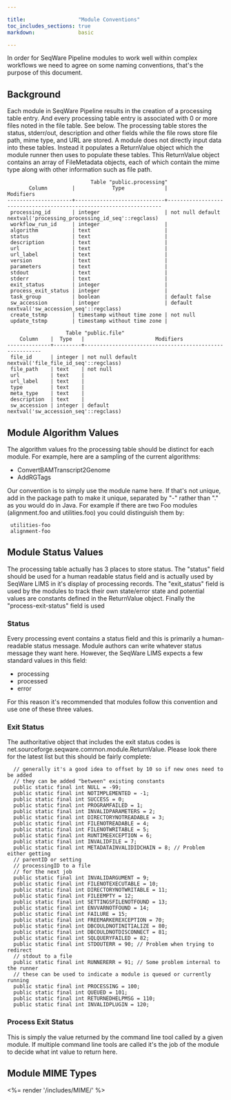 ```yaml
---

title:                 "Module Conventions"
toc_includes_sections: true
markdown:              basic

---
```


In order for SeqWare Pipeline modules to work well within complex workflows we need to agree on some naming conventions, that's the purpose of this document.

## Background

Each module in SeqWare Pipeline results in the creation of a processing table entry.  And every processing table entry is associated with 0 or more files noted in the file table.  See below.  The processing table stores the status, stderr/out, description and other fields while the file rows store file path, mime type, and URL are stored.  A module does not directly input data into these tables. Instead it populates a ReturnValue object which the module runner then uses to populate these tables.  This ReturnValue object contains an array of FileMetadata objects, each of which contain the mime type along with other information such as file path.

						       Table "public.processing"
	       Column        |            Type             |                             Modifiers                              
	---------------------+-----------------------------+--------------------------------------------------------------------
	 processing_id       | integer                     | not null default nextval('processing_processing_id_seq'::regclass)
	 workflow_run_id     | integer                     | 
	 algorithm           | text                        | 
	 status              | text                        | 
	 description         | text                        | 
	 url                 | text                        | 
	 url_label           | text                        | 
	 version             | text                        | 
	 parameters          | text                        | 
	 stdout              | text                        | 
	 stderr              | text                        | 
	 exit_status         | integer                     | 
	 process_exit_status | integer                     | 
	 task_group          | boolean                     | default false
	 sw_accession        | integer                     | default nextval('sw_accession_seq'::regclass)
	 create_tstmp        | timestamp without time zone | not null
	 update_tstmp        | timestamp without time zone | 

				       Table "public.file"
	    Column    |  Type   |                       Modifiers
	--------------+---------+--------------------------------------------------------
	 file_id      | integer | not null default nextval('file_file_id_seq'::regclass)
	 file_path    | text    | not null
	 url          | text    | 
	 url_label    | text    | 
	 type         | text    | 
	 meta_type    | text    | 
	 description  | text    | 
	 sw_accession | integer | default nextval('sw_accession_seq'::regclass)

## Module Algorithm Values

The algorithm values fro the processing table should be distinct for each module.  For example, here are a sampling of the current algorithms:

* ConvertBAMTranscript2Genome
* AddRGTags

Our convention is to simply use the module name here.  If that's not unique, add in the package path to make it unique, separated by "-" rather than "." as you would do in Java. For example if there are two Foo modules (alignment.foo and utilities.foo) you could distinguish them by:

	 utilities-foo
	 alignment-foo

## Module Status Values

The processing table actually has 3 places to store status.  The "status" field should be used for a human readable status field and is actually used by SeqWare LIMS in it's display of processing records.  The "exit_status" field is used by the modules to track their own state/error state and potential values are constants defined in the ReturnValue object. Finally the "process-exit-status" field is used 

### Status 

Every processing event contains a status field and this is primarily a human-readable status message.  Module authors can write whatever status message they want here.  However, the SeqWare LIMS expects a few standard values in this field:

* processing
* processed 
* error

For this reason it's recommended that modules follow this convention and use one of these three values.

### Exit Status

The authoritative object that includes the exit status codes is net.sourceforge.seqware.common.module.ReturnValue.  Please look there for the latest list but this should be fairly complete:

	  // generally it's a good idea to offset by 10 so if new ones need to be added
	  // they can be added "between" existing constants
	  public static final int NULL = -99;
	  public static final int NOTIMPLEMENTED = -1;
	  public static final int SUCCESS = 0;
	  public static final int PROGRAMFAILED = 1;
	  public static final int INVALIDPARAMETERS = 2;
	  public static final int DIRECTORYNOTREADABLE = 3;
	  public static final int FILENOTREADABLE = 4;
	  public static final int FILENOTWRITABLE = 5;
	  public static final int RUNTIMEEXCEPTION = 6;
	  public static final int INVALIDFILE = 7;
	  public static final int METADATAINVALIDIDCHAIN = 8; // Problem either getting
	  // parentID or setting
	  // processingID to a file
	  // for the next job
	  public static final int INVALIDARGUMENT = 9;
	  public static final int FILENOTEXECUTABLE = 10;
	  public static final int DIRECTORYNOTWRITABLE = 11;
	  public static final int FILEEMPTY = 12;
	  public static final int SETTINGSFILENOTFOUND = 13;
	  public static final int ENVVARNOTFOUND = 14;
	  public static final int FAILURE = 15;
	  public static final int FREEMARKEREXCEPTION = 70;
	  public static final int DBCOULDNOTINITIALIZE = 80;
	  public static final int DBCOULDNOTDISCONNECT = 81;
	  public static final int SQLQUERYFAILED = 82;
	  public static final int STDOUTERR = 90; // Problem when trying to redirect
	  // stdout to a file
	  public static final int RUNNERERR = 91; // Some problem internal to the runner
	  // these can be used to indicate a module is queued or currently running
	  public static final int PROCESSING = 100;
	  public static final int QUEUED = 101;
	  public static final int RETURNEDHELPMSG = 110;
	  public static final int INVALIDPLUGIN = 120;

### Process Exit Status

This is simply the value returned by the command line tool called by a given module.  If multiple command line tools are called it's the job of the module to decide what int value to return here.

## Module MIME Types

<%= render '/includes/MIME/' %>
